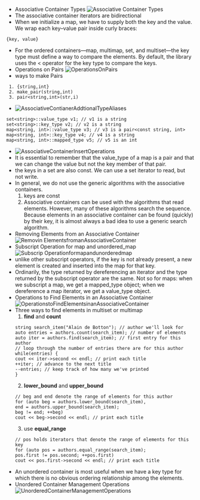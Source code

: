- Associative Container Types
![Associative Container Types](https://github.com/zcenao21/Photo/blob/master/AssociativeContainerTypes.JPG?raw=true)
- The associative container iterators are bidirectional
- When we initialize a map, we have to supply both the key and the value. We wrap
each key–value pair inside curly braces:
```
{key, value}
```
- For the ordered containers—map, multimap, set, and multiset—the key type must
define a way to compare the elements. By default, the library uses the < operator for
the key type to compare the keys.
- Operations on Pairs ![OperationsOnPairs](https://github.com/zcenao21/Photo/blob/master/OperationsOnPairs.JPG?raw=true)
- ways to make Pairs
```
 1. {string,int}
 2. make_pair(string,int)
 3. pair<string,int>(str,i)
```
- ![AssociativeContianerAddtionalTypeAliases](https://github.com/zcenao21/Photo/blob/master/AssociativeContianerAddtionalTypeAliases.JPG?raw=true)
```
set<string>::value_type v1; // v1 is a string
set<string>::key_type v2; // v2 is a string
map<string, int>::value_type v3; // v3 is a pair<const string, int>
map<string, int>::key_type v4; // v4 is a string
map<string, int>::mapped_type v5; // v5 is an int
```
- ![AssociativeContainerInsertOperations](https://github.com/zcenao21/Photo/blob/master/AssociativeContainerInsertOperations.JPG?raw=true)
- It is essential to remember that the value_type of a map is a pair and that we can change the value but not the key member of that pair.
- the keys in a set are also const. We
can use a set iterator to read, but not write.
- In general, we do not use the generic algorithms with the associative
containers.   
  1. keys are const
  2. Associative containers can be used with the algorithms that read elements. However, many of these algorithms search the sequence. Because elements in an associative container can be found (quickly) by their key, it is almost always a bad idea to use a generic search algorithm.
- Removing Elements from an Associative Container
![Removin ElementsfromanAssociativeContainer](https://github.com/zcenao21/Photo/blob/master/Removin%20ElementsfromanAssociativeContainer.JPG?raw=true)
- Subscript Operation for map and unordered_map
![Subscrip Operationformapandunorderedmap](https://github.com/zcenao21/Photo/blob/master/Subscrip%20Operationformapandunorderedmap.JPG?raw=true)
- unlike other
subscript operators, if the key is not already present, a new element is created and inserted into the map for that key.
- Ordinarily, the type returned by dereferencing an iterator and
the type returned by the subscript operator are the same. Not so for maps: when we subscript a map, we get a mapped_type object; when we dereference a map iterator,
we get a value_type object.
- Operations to Find Elements in an Associative Container
![OperationstoFindElementsinanAssociativeContainer](https://github.com/zcenao21/Photo/blob/master/OperationstoFindElementsinanAssociativeContainer.JPG?raw=true)
- Three ways to find elements in multiset or multimap
   1. **find** and **count**
   ```
   string search_item("Alain de Botton"); // author we'll look for
   auto entries = authors.count(search_item); // number of elements
   auto iter = authors.find(search_item); // first entry for this author
   // loop through the number of entries there are for this author
   while(entries) {
   cout << iter->second << endl; // print each title
   ++iter; // advance to the next title
   --entries; // keep track of how many we've printed
   }
   ```
   2. **lower_bound** and **upper_bound**
   ```
   // beg and end denote the range of elements for this author
   for (auto beg = authors.lower_bound(search_item),
   end = authors.upper_bound(search_item);
   beg != end; ++beg)
   cout << beg->second << endl; // print each title
   ```
   3. use **equal_range**
   ```
   // pos holds iterators that denote the range of elements for this key
   for (auto pos = authors.equal_range(search_item);
   pos.first != pos.second; ++pos.first)
   cout << pos.first->second << endl; // print each title
   ```
- An unordered container is most useful when we have a key type for which there is no obvious ordering relationship among the
elements.
- Unordered Container Management Operations
![UnorderedContainerManagementOperations](https://github.com/zcenao21/Photo/blob/master/UnorderedContainerManagementOperations.JPG?raw=true)

